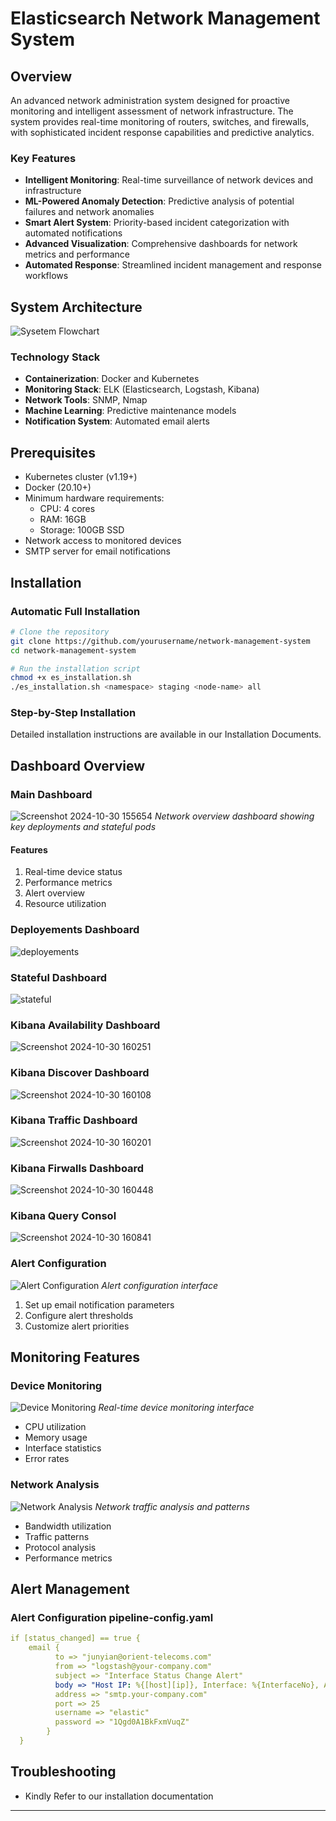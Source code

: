 # Elasticsearch Network Management System

## Overview
An advanced network administration system designed for proactive monitoring and intelligent assessment of network infrastructure. The system provides real-time monitoring of routers, switches, and firewalls, with sophisticated incident response capabilities and predictive analytics.

### Key Features
- **Intelligent Monitoring**: Real-time surveillance of network devices and infrastructure
- **ML-Powered Anomaly Detection**: Predictive analysis of potential failures and network anomalies
- **Smart Alert System**: Priority-based incident categorization with automated notifications
- **Advanced Visualization**: Comprehensive dashboards for network metrics and performance
- **Automated Response**: Streamlined incident management and response workflows


## System Architecture
![Sysetem Flowchart](https://github.com/user-attachments/assets/7b927f12-b163-454e-963c-1c5c457d744c)


### Technology Stack
- **Containerization**: Docker and Kubernetes
- **Monitoring Stack**: ELK (Elasticsearch, Logstash, Kibana)
- **Network Tools**: SNMP, Nmap
- **Machine Learning**: Predictive maintenance models
- **Notification System**: Automated email alerts

## Prerequisites
- Kubernetes cluster (v1.19+)
- Docker (20.10+)
- Minimum hardware requirements:
  - CPU: 4 cores
  - RAM: 16GB
  - Storage: 100GB SSD
- Network access to monitored devices
- SMTP server for email notifications

## Installation

### Automatic Full Installation
```bash
# Clone the repository
git clone https://github.com/yourusername/network-management-system
cd network-management-system

# Run the installation script
chmod +x es_installation.sh
./es_installation.sh <namespace> staging <node-name> all
```

### Step-by-Step Installation
Detailed installation instructions are available in our Installation Documents.

## Dashboard Overview

### Main Dashboard
![Screenshot 2024-10-30 155654](https://github.com/user-attachments/assets/2139c865-638c-4b06-ad93-055f9e372901)
*Network overview dashboard showing key deployments and stateful pods*

#### Features
1. Real-time device status
2. Performance metrics
3. Alert overview
4. Resource utilization

### Deployements Dashboard
![deployements](https://github.com/user-attachments/assets/c880c676-45ee-4bfc-ad4b-6fb2bea68a69)

### Stateful Dashboard
![stateful](https://github.com/user-attachments/assets/d996efe0-eaa6-47a3-abc1-5d0532d8ba5d)


### Kibana Availability Dashboard
![Screenshot 2024-10-30 160251](https://github.com/user-attachments/assets/acd83995-3038-403d-a029-65a2a181b251)

### Kibana Discover Dashboard
![Screenshot 2024-10-30 160108](https://github.com/user-attachments/assets/ea14156e-0cef-4c37-888d-cb8c880d17f3)

### Kibana Traffic Dashboard
![Screenshot 2024-10-30 160201](https://github.com/user-attachments/assets/3e330636-29fa-4881-8c3e-9632394265f9)

### Kibana Firwalls Dashboard
![Screenshot 2024-10-30 160448](https://github.com/user-attachments/assets/3da47dca-cc9b-41e0-ac3f-69dcfc33c039)

### Kibana Query Consol 
![Screenshot 2024-10-30 160841](https://github.com/user-attachments/assets/382b0240-51fc-454b-9695-eb0d0ef9ad76)

### Alert Configuration
![Alert Configuration](docs/images/kibana/alert-config.png)
*Alert configuration interface*

1. Set up email notification parameters
2. Configure alert thresholds
3. Customize alert priorities

## Monitoring Features

### Device Monitoring
![Device Monitoring](docs/images/kibana/device-monitoring.png)
*Real-time device monitoring interface*

- CPU utilization
- Memory usage
- Interface statistics
- Error rates

### Network Analysis
![Network Analysis](docs/images/kibana/network-analysis.png)
*Network traffic analysis and patterns*

- Bandwidth utilization
- Traffic patterns
- Protocol analysis
- Performance metrics

## Alert Management
### Alert Configuration pipeline-config.yaml
```yaml
if [status_changed] == true {
    email {
          to => "junyian@orient-telecoms.com"
          from => "logstash@your-company.com"
          subject => "Interface Status Change Alert"
          body => "Host IP: %{[host][ip]}, Interface: %{InterfaceNo}, Alias: %{ifAlias} changed status from %{previous_status} to %{ifDeviceStatus}"
          address => "smtp.your-company.com"
          port => 25
          username => "elastic"  
          password => "1Qgd0A1BkFxmVuqZ"  
        }
  }
```

## Troubleshooting
- Kindly Refer to our installation documentation

---

